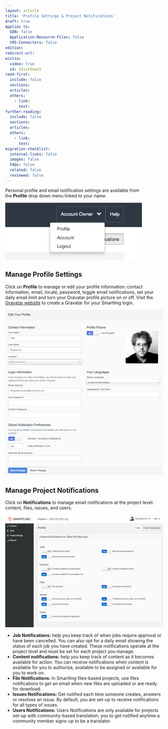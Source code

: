 ```yaml
---
layout: article
title: 'Profile Settings & Project Notifications'
draft: true
Applies to:
  GDN: false
  Application-Resource-Files: false
  CMS-Connectors: false
edition:
redirect-url:
wistia:
  video: true
  id: 52sx2doao5
read-first:
  include: false
  sections:
  articles:
  others:
    - link:
      text:
further-reading:
  include: false
  sections:
  articles:
  others:
    - link:
      text:
migration-checklist:
  internal-links: false
  images: false
  FAQs: false
  related: false
  reviewed: false
---
```



Personal profile and email notification settings are available from the **Profile** drop down menu linked to your name.

![](/uploads/versions/smartling---profile---x----436-183x---.png)

## Manage Profile Settings

Click on **Profile** to manage or edit your profile information: contact information, email, locale, password, toggle email notifications, set your daily email limit and turn your Gravatar profile picture on or off. Visit the [Gravatar website](https://en.gravatar.com/) to create a Gravatar for your Smartling login.

![](/uploads/versions/smartling---profile-1---x----976-1024x---.png)

## Manage Project Notifications

Click on **Notifications** to manage email notifications at the project level: content, files, issues, and users.

![](/uploads/versions/smartling---profile-2---x----1231-872x---.png)

* **Job Notifications:** help you keep track of when jobs require approval or have been cancelled. You can also opt for a daily email showing the status of each job you have created. These notifications operate at the project level and must be set for each project you manage.
* **Content notifications:** help you keep track of content as it becomes available for action. You can receive notifications when content is available for you to authorize, available to be assigned or available for you to work on.
* **File Notifications:** In Smartling files-based projects, use files notifications to get an email when new files are uploaded or are ready for download.
* **Issues Notifications:** Get notified each time someone creates, answers or resolves an issue. By default, you are set-up to receive notifications for all types of issues.
* **Users Notifications:** Users Notifications are only available for projects set-up with community-based translation; you to get notified anytime a community member signs-up to be a translator.